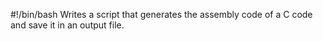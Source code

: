 #!/bin/bash
Writes a script that generates the assembly code of a C code and save it in an output file.
